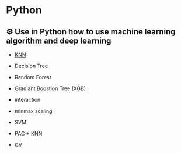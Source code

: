 # Python
## :gear: Use in Python how to use machine learning algorithm and deep learning 


+ [KNN](https://github.com/stella9605/Python/blob/Algorithm/KNN.py)

+ Decision Tree

+ Random Forest

+ Gradiant Boostion Tree (XGB) 

+ interaction

+ minmax scaling 

+ SVM

+ PAC + KNN 

+ CV

